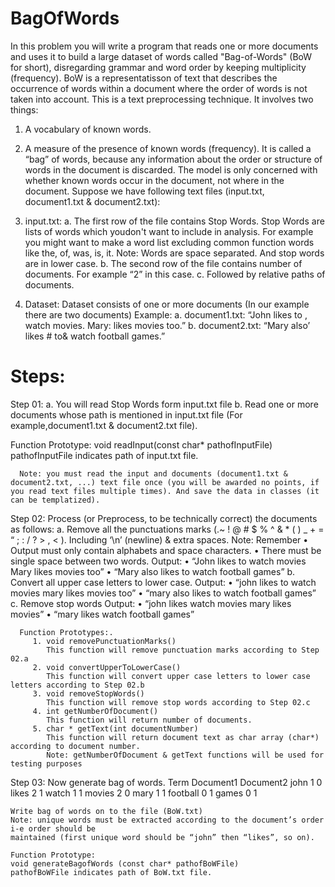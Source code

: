 # BagOfWords
In this problem you will write a program that reads one or more documents and uses it to build a large dataset of words called "Bag-of-Words" (BoW for short), disregarding grammar and word order by keeping multiplicity (frequency). BoW is a representatisson of text that describes the occurrence of words within a document where the order of words is not taken into account. This is a text preprocessing technique.
It involves two things:
  1. A vocabulary of known words.
  2. A measure of the presence of known words (frequency).
It is called a “bag” of words, because any information about the order or structure of words in the document is discarded. The model is only concerned with whether known words occur in the document, not where in the document.
Suppose we have following text files (input.txt, document1.txt & document2.txt):
  1. input.txt:
    a. The first row of the file contains Stop Words. Stop Words are lists of words which youdon't want to include in analysis. For example you might want to make a word list excluding common function words like the, of, was, is, it.
      Note: Words are space separated. And stop words are in lower case.
    b. The second row of the file contains number of documents. For example “2” in this case.
    c. Followed by relative paths of documents.
    
  2. Dataset:
    Dataset consists of one or more documents (In our example there are two documents)
    Example:
      a. document1.txt: “John likes to , watch movies. Mary: likes movies too.”
      b. document2.txt: “Mary also’ likes # to& watch football games.”

# Steps:
Step 01:
  a. You will read Stop Words form input.txt file
  b. Read one or more documents whose path is mentioned in input.txt file (For example,document1.txt & document2.txt file).

  Function Prototype:
      void readInput(const char* pathofInputFile)
          pathofInputFile indicates path of input.txt file.

      Note: you must read the input and documents (document1.txt & document2.txt, ...) text file once (you will be awarded no points, if you read text files multiple times). And save the data in classes (it can be templatized).
Step 02:
Process (or Preprocess, to be technically correct) the documents as follows:
  a. Remove all the punctuations marks (.~ ! @ # $ % ^ & * ( ) _ + = “ ; : / ? > , < ). Including ‘\n’ (newline) & extra spaces.
    Note: Remember
      • Output must only contain alphabets and space characters.
      • There must be single space between two words.
    Output:
      • “John likes to watch movies Mary likes movies too”
      • “Mary also likes to watch football games”
   b. Convert all upper case letters to lower case.
     Output:
        • “john likes to watch movies mary likes movies too”
        • “mary also likes to watch football games”
   c. Remove stop words
      Output:
        • “john likes watch movies mary likes movies”
        • “mary likes watch football games”

      Function Prototypes:.
         1. void removePunctuationMarks()
            This function will remove punctuation marks according to Step 02.a
         2. void convertUpperToLowerCase()
            This function will convert upper case letters to lower case letters according to Step 02.b
         3. void removeStopWords()
            This function will remove stop words according to Step 02.c
         4. int getNumberOfDocument()
            This function will return number of documents.
         5. char * getText(int documentNumber)
            This function will return document text as char array (char*) according to document number.
            Note: getNumberOfDocument & getText functions will be used for testing purposes
  Step 03:
    Now generate bag of words.
    Term Document1 Document2
    john 1 0
    likes 2 1
    watch 1 1
    movies 2 0
    mary 1 1
    football 0 1
    games 0 1

    Write bag of words on to the file (BoW.txt)
    Note: unique words must be extracted according to the document’s order i-e order should be
    maintained (first unique word should be “john” then “likes”, so on).

    Function Prototype:
    void generateBagofWords (const char* pathofBoWFile)
    pathofBoWFile indicates path of BoW.txt file.
